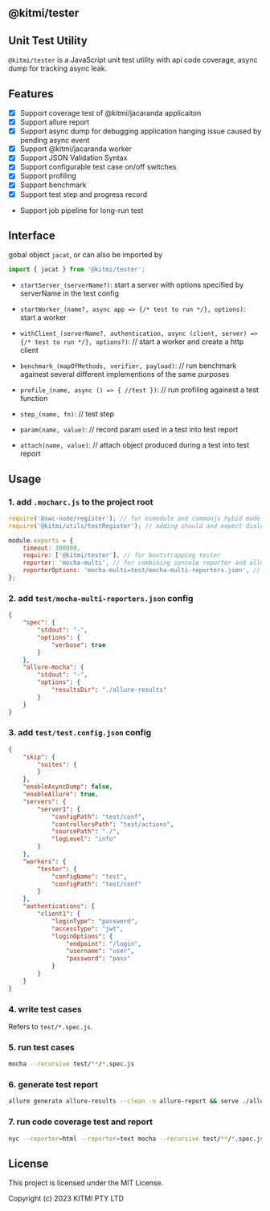 ## @kitmi/tester

## Unit Test Utility

`@kitmi/tester` is a JavaScript unit test utility with api code coverage, async dump for tracking async leak.

## Features

* [x] Support coverage test of @kitmi/jacaranda applicaiton 
* [x] Support allure report
* [x] Support async dump for debugging application hanging issue caused by pending async event
* [x] Support @kitmi/jacaranda worker 
* [x] Support JSON Validation Syntax
* [x] Support configurable test case on/off switches
* [x] Support profiling 
* [x] Support benchmark 
* [x] Support test step and progress record
* Support job pipeline for long-run test

## Interface

gobal object `jacat`, or can also be imported by
```js
import { jacat } from '@kitmi/tester';
```
-   `startServer_(serverName?)`: start a server with options specified by serverName in the test config

-   `startWorker_(name?, async app => {/* test to run */}, options)`: start a worker

-   `withClient_(serverName?, authentication, async (client, server) => {/* test to run */}, options?)`: // start a worker and create a http client

-   `benchmark_(mapOfMethods, verifier, payload)`: // run benchmark againest several different implementions of the same purposes

-   `profile_(name, async () => { //test })`: // run profiling againest a test function

-   `step_(name, fn)`: // test step

-   `param(name, value)`: // record param used in a test into test report

-   `attach(name, value)`: // attach object produced during a test into test report

## Usage

### 1. add `.mocharc.js` to the project root

```js
require('@swc-node/register'); // for esmodule and commonjs hybid mode
require('@kitmi/utils/testRegister'); // adding should and expect dialects for chai

module.exports = {
    timeout: 300000,
    require: ['@kitmi/tester'], // for bootstrapping tester
    reporter: 'mocha-multi', // for combining console reporter and allure reporter
    reporterOptions: 'mocha-multi=test/mocha-multi-reporters.json', // as above
};
```

### 2. add `test/mocha-multi-reporters.json` config

```json
{       
    "spec": {
        "stdout": "-",        
        "options": {
            "verbose": true
        }
    },     
    "allure-mocha": {
        "stdout": "-",
        "options": {
            "resultsDir": "./allure-results"
        }
    }
}
```

### 3. add `test/test.config.json` config

```json
{
    "skip": {
        "suites": {            
        }
    },
    "enableAsyncDump": false,
    "enableAllure": true,
    "servers": {
        "server1": {
            "configPath": "test/conf",
            "controllersPath": "test/actions",
            "sourcePath": "./",
            "logLevel": "info"
        }
    },
    "workers": {
        "tester": { 
            "configName": "test",
            "configPath": "test/conf"
        }
    },
    "authentications": {
        "client1": {
            "loginType": "password",
            "accessType": "jwt",
            "loginOptions": {
                "endpoint": "/login",
                "username": "user",
                "password": "pass"
            }
        }
    }
}
```

### 4. write test cases

Refers to `test/*.spec.js`.

### 5. run test cases

```bash
mocha --recursive test/**/*.spec.js
```

### 6. generate test report

```bash
allure generate allure-results --clean -o allure-report && serve ./allure-report
```

### 7. run code coverage test and report

```bash
nyc --reporter=html --reporter=text mocha --recursive test/**/*.spec.js && open ./coverage/index.html
```

## License

This project is licensed under the MIT License.

Copyright (c) 2023 KITMI PTY LTD